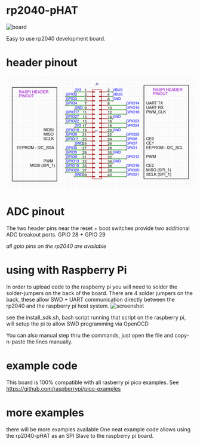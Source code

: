 # rp2040-pHAT
![board](screenshots/board.png)

Easy to use rp2040 development board.

# header pinout
![header pinout](screenshots/header.png)

# ADC pinout
The two header pins near the reset + boot switches provide two additional ADC breakout ports.
GPIO 28 + GPIO 29

*all gpio pins on the rp2040 are available*


# using with Raspberry Pi
In order to upload code to the raspberry pi you will need to solder the solder-jumpers on the back of the board.
There are 4 solder jumpers on the back, these allow SWD + UART communication directly between the rp2040 and the raspberry pi host system.
![screenshot](screenshots/swd_jumpers.png)

see the install_sdk.sh, bash script
running that script on the raspberry pi, will setup the pi to allow SWD programming via OpenOCD

You can also manual step thru the commands, just open the file and copy-n-paste the lines manually.


# example code
This board is 100% compatible with all rasberry pi pico examples.
See https://github.com/raspberrypi/pico-examples

# more examples
there will be more examples available
One neat example code allows using the rp2040-pHAT as an SPI Slave to the raspberry pi board.
